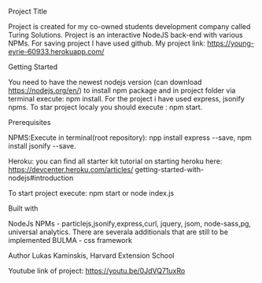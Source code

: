 Project Title

Project is created for my co-owned students development company called Turing Solutions. Project is an interactive NodeJS back-end with various NPMs. For saving project I have used github. My project link: https://young-eyrie-60933.herokuapp.com/

Getting Started

You need to have the newest nodejs version (can download https://nodejs.org/en/) to install npm package and in project folder via terminal execute: npm install. For the project i have used express, jsonify npms.  To star project localy you should execute : npm start. 

Prerequisites

NPMS:Execute in terminal(root repository): npp install express --save, npm install jsonify --save.

Heroku: you can find all starter kit tutorial on starting heroku here: https://devcenter.heroku.com/articles/
getting-started-with-nodejs#introduction

To start project execute: npm start or node index.js

Built with

NodeJs
NPMs - particlejs,jsonify,express,curl, jquery, jsom, node-sass,pg, universal analytics. There are severala additionals that are still to be implemented
BULMA - css framework

Author
Lukas Kaminskis, Harvard Extension School

Youtube link of project:
https://youtu.be/0JdVQ71uxRo